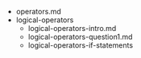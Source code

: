 - operators.md		
- logical-operators	
	- logical-operators-intro.md	
	- logical-operators-question1.md
	- logical-operators-if-statements